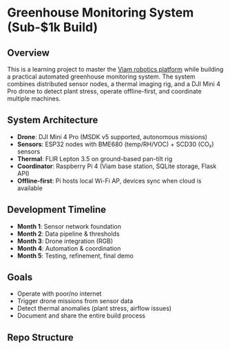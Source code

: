 # Greenhouse Monitoring System (Sub-$1k Build)
## Overview
This is a learning project to master the [Viam robotics platform](https://www.viam.com/) while building a practical automated greenhouse monitoring system. The system combines distributed sensor nodes, a thermal imaging rig, and a DJI Mini 4 Pro drone to detect plant stress, operate offline-first, and coordinate multiple machines.

## System Architecture
- **Drone**: DJI Mini 4 Pro (MSDK v5 supported, autonomous missions)
- **Sensors**: ESP32 nodes with BME680 (temp/RH/VOC) + SCD30 (CO₂) sensors
- **Thermal**: FLIR Lepton 3.5 on ground-based pan-tilt rig
- **Coordinator**: Raspberry Pi 4 (Viam base station, SQLite storage, Flask API)
- **Offline-first**: Pi hosts local Wi-Fi AP, devices sync when cloud is available

## Development Timeline
- **Month 1**: Sensor network foundation
- **Month 2**: Data pipeline & thresholds
- **Month 3**: Drone integration (RGB)
- **Month 4**: Automation & coordination
- **Month 5**: Testing, refinement, final demo

## Goals
- Operate with poor/no internet
- Trigger drone missions from sensor data
- Detect thermal anomalies (plant stress, airflow issues)
- Document and share the entire build process

## Repo Structure
